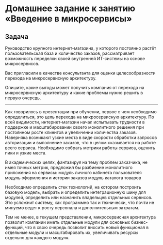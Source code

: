 
# Домашнее задание к занятию «Введение в микросервисы»

## Задача

Руководство крупного интернет-магазина, у которого постоянно растёт пользовательская база и количество заказов, рассматривает возможность переделки своей внутренней   ИТ-системы на основе микросервисов. 

Вас пригласили в качестве консультанта для оценки целесообразности перехода на микросервисную архитектуру. 

Опишите, какие выгоды может получить компания от перехода на микросервисную архитектуру и какие проблемы нужно решить в первую очередь.

-------

Как говорилось в презентации при обучении, первое с чем необходимо определиться, это цель перехода на микросервисную архитектуру. 
По всей видимости, интернет-магазин начал испытывать трудности в поддержке и масштабировании своего монолитного решения при постоянном росте клиентов и увеличении количества заказов. Наверняка возникают узкие места в виде скорости обработки запросов авторизации и выполнение заказов, что в целом сказывается на работе всего сервиса. 
Необходимо собрать метрики работы сервиса, оценить пики и узкие места. 

В академических целях, фантазируя на тему проблем заказчика, не имея точных метрик, предложил бы разбиение монолитного приложения на сервисы: 
    модуль личного кабинета пользователя
    модуль оформления и истории заказов
    модуль каталога товаров

Необходимо определить стек технологий, на котором построить базовую модель, выбрать и определить интеграционную шину для модулей, определить или назначить владельцев отдельных сервисов.
Это усложнит систему, как программно так и технически, что почти не минуемо ведет к росту персонала и дополнительным затратам. 

Тем не менее, в текущем представлении, микросервисная архитектура позволит компании иметь отдельные модули для основных бизнес-функций, что в свою очередь позволит вносить новый функционал в отдельные модули и масштабировать их, увеличивать ресурсы отдельно для каждого модуля. 

